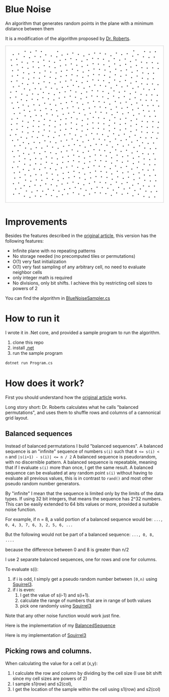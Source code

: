 # Blue Noise

An algorithm that generates random points in the plane with a minimum distance between them

It is a modification of the algorithm proposed by [Dr. Roberts](http://extremelearning.com.au/isotropic-blue-noise-point-sets/).

![Example](example.png)

# Improvements

Besides the features described in the [original article](http://extremelearning.com.au/isotropic-blue-noise-point-sets/), this version has the following features:

* Infinite plane with no repeating patterns 
* No storage needed (no precomputed tiles or permutations)
* O(1) very fast initialization
* O(1) very fast sampling of any arbitrary cell, no need to evaluate neighbor cells
* only integer math is required
* No divisions, only bit shifts. I achieve this by restricting cell sizes to powers of 2

You can find the algorithm in [BlueNoiseSampler.cs](BlueNoiseSampler.cs)

# How to run it

I wrote it in .Net core,  and provided a sample program to run the algorithm.
1) clone this repo
2) install [.net](https://dotnet.microsoft.com/download)
3) run the sample program

```sh
dotnet run Program.cs
```

# How does it work?

First you should understand how the [original article](http://extremelearning.com.au/isotropic-blue-noise-point-sets/) works. 

Long story short: Dr. Roberts calculates what he calls "balanced permutations", and uses them to shuffle rows and columns of a cannonical grid layout.

## Balanced sequences

Instead of balanced permutations I build "balanced sequences". 
A balanced sequence is an "infinite" sequence of numbers `s(i)` such that `0 <= s(i) < n` and `|s(i+1) - s(i)| <= n / 2`
A balanced sequence is pseudorandom, with no discernible pattern.
A balanced sequence is repeatable,  meaning that if I evaluate `s(i)` more than once, I get the same result.
A balanced sequence can be evaluated at any random point `s(i)` without having to evaluate all previous values, this is in contrast to `rand()` and most other pseudo random number generators.

By "infinite" I mean that the sequence is limited only by the limits of the data types. 
If using 32 bit integers, that means the sequence has 2^32 numbers.  
This can be easily extended to 64 bits values or more, provided a suitable noise function.

For example,  if n = 8, a valid portion of a balanced sequence would be:
```..., 0, 4, 3, 7, 6, 3, 2, 5, 6, ...```

But the following would not be part of a balanced sequence:
```..., 0, 8, ....```

because the difference between 0 and 8 is greater than n/2

I use 2 separate balanced sequences,  one for rows and one for columns.

To evaluate s(i):
1. if i is odd,  I simply get a pseudo random number between `[0,n)` using [Squirrel3](https://www.youtube.com/watch?v=LWFzPP8ZbdU).
2. if i is even:
    1. I get the value of s(i-1) and s(i+1). 
    2. calculate the range of numbers that are in range of both values
    3. pick one randomly using [Squirrel3](https://www.youtube.com/watch?v=LWFzPP8ZbdU)

Note that any other noise function would work just fine.

Here is the implementation of my [BalancedSequence](BlueNoiseSampler.cs#L61)

Here is my implementation of [Squirrel3](SquirrelNoise.cs)

## Picking rows and columns.

When calculating the value for a cell at (x,y):
1. I calculate the row and column by dividing by the cell size (I use bit shift since my cell sizes are powers of 2)
2. I sample s1(row) and s2(col),  
3. I get the location of the sample within the cell using s1(row) and s2(col)






